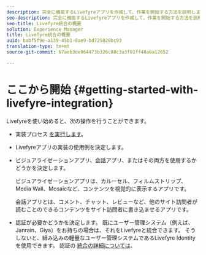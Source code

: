 ```yaml
---
description: 完全に機能するLivefyreアプリを作成して、作業を開始する方法を説明します。 基本認証、ソーシャルシェア、イベント追跡を処理するために、このアプリを作成します。
seo-description: 完全に機能するLivefyreアプリを作成して、作業を開始する方法を説明します。 基本認証、ソーシャルシェア、イベント追跡を処理するために、このアプリを作成します。
seo-title: Livefyre統合の概要
solution: Experience Manager
title: Livefyre統合の概要
uuid: babf5f9e-a139-45b1-8ae9-bd725820bc93
translation-type: tm+mt
source-git-commit: 67aeb3de964473b326c88c3a3f81ff48a6a12652

---
```



# ここから開始 {#getting-started-with-livefyre-integration}

Livefyreを使い始めると、次の操作を行うことができます。

* 実装プロセス [を実行します](../c-getting-started/c-implementation-process/c-implementation-process.md#c_implementation_process)。
* Livefyreアプリの実装の使用例を決定します。
* ビジュアライゼーションアプリ、会話アプリ、またはその両方を使用するかどうかを決定します。

   ビジュアライゼーションアプリは、カルーセル、フィルムストリップ、Media Wall、Mosaicなど、コンテンツを視覚的に表示するアプリです。

   会話アプリとは、コメント、チャット、レビューなど、他のサイト訪問者が読むことのできるコンテンツをサイト訪問者に書き込ませるアプリです。

* 認証が必要かどうかを決定します。 既にユーザー管理システム（例えば、Janrain、Giya）をお持ちの場合は、それをLivefyreと統合できます。 そうしないと、組み込みの軽量なユーザー管理システムであるLivefyre Identityを使用できます。 認証の [統合の詳細については](../t-about-identity-integration/t-about-identity-integration.md#t_about_identity_integration)、

